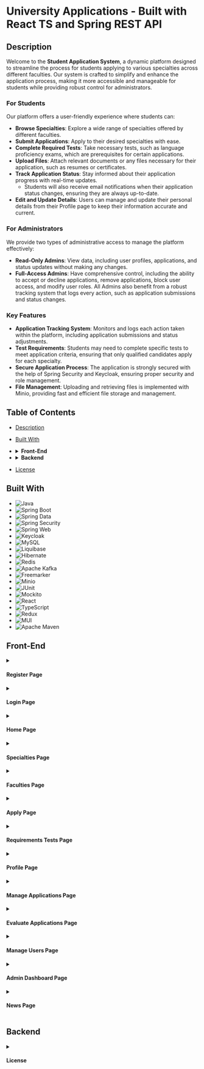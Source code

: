 # University Applications - Built with React TS and Spring REST API

## Description

Welcome to the **Student Application System**, a dynamic platform designed to streamline the process for students applying to various specialties across different faculties. Our system is crafted to simplify and enhance the application process, making it more accessible and manageable for students while providing robust control for administrators.

### For Students

Our platform offers a user-friendly experience where students can:

- **Browse Specialties**: Explore a wide range of specialties offered by different faculties.
- **Submit Applications**: Apply to their desired specialties with ease.
- **Complete Required Tests**: Take necessary tests, such as language proficiency exams, which are prerequisites for certain applications.
- **Upload Files**: Attach relevant documents or any files necessary for their application, such as resumes or certificates.
- **Track Application Status**: Stay informed about their application progress with real-time updates.
  - Students will also receive email notifications when their application status changes, ensuring they are always up-to-date.
- **Edit and Update Details**: Users can manage and update their personal details from their Profile page to keep their information accurate and current.
### For Administrators

We provide two types of administrative access to manage the platform effectively:

- **Read-Only Admins**: View data, including user profiles, applications, and status updates without making any changes.
- **Full-Access Admins**: Have comprehensive control, including the ability to accept or decline applications, remove applications, block user access, and modify user roles. All Admins also benefit from a robust tracking system that logs every action, such as application submissions and status changes.

### Key Features

- **Application Tracking System**: Monitors and logs each action taken within the platform, including application submissions and status adjustments.
- **Test Requirements**: Students may need to complete specific tests to meet application criteria, ensuring that only qualified candidates apply for each specialty.
- **Secure Application Process**: The application is strongly secured with the help of Spring Security and Keycloak, ensuring proper security and role management.
- **File Management**: Uploading and retrieving files is implemented with Minio, providing fast and efficient file storage and management.

## Table of Contents

- [Description](#description)
- [Built With](#built-with)
- <details>
  <summary><b>Front-End</b></summary>

  - [<a href="#register-page">Register Page</a>](#register-page)
  - [<a href="#login-page">Login Page</a>](#login-page)
  - [Home Page](#home-page)
  - [Specialties Page](#specialties-page)
  - [Faculties Page](#faculties-page)
  - [Apply Page](#apply-page)
  - [Requirements Tests](#requirements-tests)
  - [Profile Page](#profile-page)
  - [Manage Applications Page](#manage-applications-page)
  - [Evaluate Applications Page](#evaluate-applications-page)
  - [Manage Users Page](#manage-users-page)
  - [Admin Dashboard Page](#admin-dashboard-page)
  - [News Page](#news)
- </details>
  <details>
  <summary><b>Backend</b></summary>
</details>

- [License](#license)


## Built With

<ul dir="auto">
  <li><img src="https://img.shields.io/badge/Java-ED4236?style=for-the-badge&logo=java&logoColor=white" alt="Java"></li>
  <li><img src="https://img.shields.io/badge/Spring%20Boot-%236BB13D?style=for-the-badge&logo=springboot&logoColor=white" alt="Spring Boot"></li>
  <li><img src="https://img.shields.io/badge/Spring%20Data-%236BB13D?style=for-the-badge&logo=spring&logoColor=white" alt="Spring Data"></li>
  <li><img src="https://img.shields.io/badge/Spring%20Security-%236BB13D?style=for-the-badge&logo=springsecurity&logoColor=white" alt="Spring Security"></li>
  <li><img src="https://img.shields.io/badge/Spring%20Web-%236BB13D?style=for-the-badge&logo=spring&logoColor=white" alt="Spring Web"></li>
  <li><img src="https://img.shields.io/badge/Keycloak-%233B3F6C?style=for-the-badge&logo=keycloak&logoColor=white" alt="Keycloak"></li>
  <li><img src="https://img.shields.io/badge/MySQL-005C84?style=for-the-badge&logo=mysql&logoColor=white" alt="MySQL"></li>
  <li><img src="https://img.shields.io/badge/Liquibase-0D4F8C?style=for-the-badge&logo=liquibase&logoColor=white" alt="Liquibase"></li>
  <li><img src="https://img.shields.io/badge/Hibernate-59666C?style=for-the-badge&logo=hibernate&logoColor=white" alt="Hibernate"></li>
  <li><img src="https://img.shields.io/badge/Redis-%23D82C20?style=for-the-badge&logo=redis&logoColor=white" alt="Redis"></li>
  <li><img src="https://img.shields.io/badge/Apache%20Kafka-%23D2302C?style=for-the-badge&logo=apachekafka&logoColor=white" alt="Apache Kafka"></li>
  <li><img src="https://img.shields.io/badge/Freemarker-%23E06F2D?style=for-the-badge&logo=freemarker&logoColor=white" alt="Freemarker"></li>
  <li><img src="https://img.shields.io/badge/Minio-%23D5A9F2?style=for-the-badge&logo=minio&logoColor=white" alt="Minio"></li>
  <li><img src="https://img.shields.io/badge/JUnit-25A162?style=for-the-badge&logo=junit&logoColor=white" alt="JUnit"></li>
  <li><img src="https://img.shields.io/badge/Mockito-8C8C8C?style=for-the-badge&logo=mockito&logoColor=white" alt="Mockito"></li>
  <li><img src="https://img.shields.io/badge/React-%23282C34?style=for-the-badge&logo=react&logoColor=61DAFB" alt="React"></li>
  <li><img src="https://img.shields.io/badge/TypeScript-%232B8AB6?style=for-the-badge&logo=typescript&logoColor=white" alt="TypeScript"></li>
  <li><img src="https://img.shields.io/badge/Redux-%23593d88?style=for-the-badge&logo=redux&logoColor=white" alt="Redux"></li>
  <li><img src="https://img.shields.io/badge/MUI-%230081CB?style=for-the-badge&logo=mui&logoColor=white" alt="MUI"></li>
  <li><img src="https://img.shields.io/badge/Apache%20Maven-C71A36?style=for-the-badge&logo=apachemaven&logoColor=white" alt="Apache Maven"></li>
</ul>


## Front-End

<details id="register-page">
<summary><h4>Register Page</h4></summary>

The registration page is designed to be user-friendly and efficient for new users looking to create an account.

![Screenshot_518](https://github.com/user-attachments/assets/7b7f8f52-53ac-4fd4-ab96-bad1b73a1dab)

- **Customized Keycloak Page**: The registration page is modified from the default Keycloak page using **keycloakify**, which upgrades it to a React-based interface.
- **Additional Fields**: Includes extra fields required by the application:
  - Username
  - Email
  - First Name
  - Middle Name
  - Last Name
  - Password (minimum 8 characters, with at least one letter and one digit)
  - Confirm Password
  - Birth Date
  - Phone Number
- **Frontend Validation**: Prevents form submission if fields are invalid, ensuring users meet all criteria before registering.
- **Backend Validation**: Mirrors the frontend checks and applies them server-side for data integrity and security.

</details>

<details id="login-page">
<summary><h4>Login Page</h4></summary>

The login page provides a secure entry point for returning users.

![Screenshot_505](https://github.com/user-attachments/assets/56c40784-389c-4c6f-add6-b66b7ed01c5e)

- **Customized Keycloak Page**: The login page is modified using **keycloakify**, upgrading the default Keycloak login page to a React-based interface.
- **Login Credentials**: Users can log in with their **username** and **password**.
- **Secure Authentication**: Ensures secure login using Keycloak’s authentication mechanisms, with the custom frontend integrated seamlessly.

</details>

<details id="home-page">
<summary><h4>Home Page</h4></summary>

The home page serves as the main entry point to the application.

![Screenshot_515](https://github.com/user-attachments/assets/a617ea10-7028-4a55-b6e4-bb82ed1b38b9)

- **Minimalistic Design**: A simple, clean interface that only displays essential elements for easy navigation.
- **Explore Prompt**: Text encourages users to explore the available faculties and specialties.
- **Navigation Buttons**: Includes buttons for exploring different sections of the site.
- **Apply Button**: Provides a button that redirects users to the application page, where they can submit an application (only accessible if logged in with a student account).

</details>

<details id="specialties-page">
<summary><h4>Specialties Page</h4></summary>

The specialties page showcases various specializations or areas of focus.

![Screenshot_512](https://github.com/user-attachments/assets/f04a6bc0-9924-4ed2-987d-e1746d565891)

- **Public Access**: Available to all users, regardless of their role or login status.
- **Specialty Information**: Displays detailed information about each specialty offered by the university, including:
  - Program details
  - Admission requirements
  - Subjects
  - List of teachers associated with each specialty
- **User-Friendly Display**: Allows users to browse and learn about all the available specialties without needing to log in.

</details>

<details id="faculties-page">
<summary><h4>Faculties Page</h4></summary>

The faculties page provides information about different academic faculties.

![Screenshot_511](https://github.com/user-attachments/assets/cbdd4dfa-1eea-4157-9eb1-9c011f16a552)

- **Faculty Overview**: Displays all available faculties in the university, along with detailed information about each one.
- **Specialties within Faculties**: Shows the specialties offered by each faculty, providing a structured view for easy navigation.
- **Specialty Links**: Each specialty is clickable, redirecting users to the **Specialties Page** and automatically filtering the list to show only the specialties from the selected faculty.
- **Public Access**: Accessible to all users, regardless of their login status.

</details>

<details id="apply-page">
<summary><h4>Apply Page</h4></summary>

The apply page allows users to submit applications for selected specialty.

![Screenshot_507](https://github.com/user-attachments/assets/ef4d3e90-68b1-4b0e-bffa-fa79e11efb1a)

- **Student-Only Access**: This page is only accessible to users who are logged in with a student account.
- **Specialty Selection**: Allows students to select a specialty from a dropdown menu. Upon selection, the specific requirements for that specialty are displayed.
- **Dynamic Requirements**: Requirements vary based on the selected specialty and are shown dynamically on the page.
- **Application Fields**: Students can enter their data, including:
  - Application description
  - Letter of recommendation
  - Average grade
  - Personal statement
  - Uploading necessary documents (supported file types: `.txt`, `.pdf`, `.doc`, `.docx`, `.png`, `.jpeg`, `.jpg`)
- **File Upload**: Supports file uploads for required documents with clear validation for file type.
- **Frontend & Backend Validation**: The page won't allow submission unless all fields meet the required rules, with validation checks on both the frontend and backend.
- **Test Requirements**: Some specialties require specific tests (e.g., Standard Test, Language Proficiency Test). Students must complete these tests before they can submit their application if the tests are listed as part of the specialty's requirements.
- **Smooth Submission**: After meeting all requirements, students can successfully submit their application for review.

</details>

<details id="requirements-tests">
<summary><h4>Requirements Tests Page</h4></summary>

The Requirements Tests page allows students to complete the necessary tests required for certain specialties.

![Screenshot_514](https://github.com/user-attachments/assets/d4b91c62-96d0-4f9a-b152-54c969b41232)

- **Student-Only Access**: This page is exclusively accessible to logged-in students.
- **Available Tests**: Presents two tests for students to complete:
  - **Standard Test**
  - **Language Proficiency Test**
- **Time Limit**: Students have a total of **1 hour** to complete each test. Once started, the tests cannot be stopped or reset.
- **Question Format**: Each test consists of **10 multiple-choice questions**, with only one correct answer per question.
- **Automatic Results**: Upon completion, the test results are automatically calculated and saved for the student.
- **Application Integration**: When students apply for a specialty that requires the test results, their scores will be provided automatically.
- **One-Time Completion**: Each test can only be completed once; students cannot retake the tests.
- **One Test at a Time**: Only one test can be started at a time.

</details>

<details id="profile-page">
<summary><h4>Profile Page</h4></summary>

The profile page offers account management features for logged-in users.

![Screenshot_510](https://github.com/user-attachments/assets/b20f2ed5-1afa-4d26-adea-ba725ac050f7)

- **User Access**: Only accessible to logged-in users.
- **Editable Profile Data**: Users can update their personal information such as:
  - First Name
  - Middle Name
  - Last Name
  - Phone Number
- **Non-Editable Fields**: Users cannot change their role, email, or username.
- **Student Applications**: Students can view all the applications they’ve submitted, along with all the data and documents they provided for each application.
  - **File Download**: Uploaded files are displayed as links. Students can click on the file names to download them.
- **Accepted Applications**: For applications that have been accepted, students will see a button. Clicking it will show the study program for the selected specialty.
  - **Program in PDF Format**: The study program is available as a downloadable PDF file for easy access and offline viewing.
    - ![Screenshot_557](https://github.com/user-attachments/assets/a6a80348-4de6-4544-864e-bf88ae1b7cc0)
 
</details>

<details id="manage-applications-page">
<summary><h4>Manage Applications Page</h4></summary>

The manage applications page allows administrators review and manage applications.

![Screenshot_516](https://github.com/user-attachments/assets/4e1da1c8-b3a8-4d80-a99c-f6a474e32cb1)

- **Admin-Only Access**: This page is only accessible to users with admin privileges.
- **Application Overview**: Displays all submitted student applications, along with the data provided for each, including uploaded files.
  - **File Download**: Files uploaded by students are available as clickable links for admins to download.
- **Filtering Options**: A filter menu allows admins to easily sort and search through applications based on various criteria.
- **Admin Actions**:
  - **Full Access Admins**: Admins with full access can take actions such as:
    - **Accept**, **Decline**, or **Delete** applications using dedicated buttons.
  - **All Admins**:
    - **Receipt Generator**: Generates a PDF format of the selected application and downloads it to the admin’s device.
      - ![Screenshot_558](https://github.com/user-attachments/assets/8ebc46cc-3884-4e53-be0a-bb842242643d)
    - **Evaluate Application**: Redirects the admin to the **Evaluate Application Page** for further review and evaluation of the application.

</details>

<details id="evaluate-applications-page">
<summary><h4>Evaluate Applications Page</h4></summary>

The evaluate applications page is used for assessing and making decisions on applications.

![Screenshot_517](https://github.com/user-attachments/assets/43da38a2-54ed-4899-8911-0b3270cc9e59)

- **Admin-Only Access**: This page is exclusively accessible to users with admin privileges.
- **Application Evaluation**: Displays the application selected by the admin for evaluation.
- **Application Information**: Shows detailed information about the application being reviewed.
- **Specialty Requirements**: Presents the requirements for the specialty related to the application and indicates whether they have been met.

</details>

<details id="manage-users-page">
<summary><h4>Manage Users Page</h4></summary>

The manage users page is used for administrative tasks related to user management.

![Screenshot_506](https://github.com/user-attachments/assets/5cddaf51-4df9-459a-b722-dda425a98478)

- **Admin-Only Access**: This page is exclusively accessible to users with admin privileges.
- **User Overview**: Displays a list of all users along with their relevant data (excluding passwords for security).
- **Filtering Options**: A filter menu allows admins to easily search and sort through users based on various criteria.
- **Full Access Admin Functions**: Admins with full access can perform the following actions:
  - **Change Role and Access Level**: Admins can modify the role and access level of users using dropdown menus. After selecting the desired options, clicking the **Update** button will apply the changes.
  - **Block User**: An option to block users, which restricts their access to the site. If the user is logged in, they will be logged out immediately and cannot log back in until they are unblocked.
- **Account Protection**: Accounts of full access admins cannot be altered. Their roles and access levels cannot be changed, nor can their accounts be blocked.

</details>

<details id="admin-dashboard-page">
<summary><h4>Admin Dashboard Page</h4></summary>

The admin dashboard provides an overview of all actions made regarding student applications.

![Screenshot_504](https://github.com/user-attachments/assets/bcaa5bcb-25d9-4925-9bf2-69a8eb9bc924)

- **Admin-Only Access**: This page is exclusively accessible to users with admin privileges.
- **Activity Tracking System**: The dashboard serves as a tracking system that logs and monitors all activities related to student applications.
- **Application Submissions**: Each time a student submits an application, it is recorded with details including:
  - The student who made the application
  - The faculty and specialty applied for
  - Timestamp of the action
- **Modification Tracking**: Logs any changes made to existing applications, such as:
  - Accepted
  - Declined
  - Deleted
- **Action Details**: Each log entry includes the timestamp of the action and additional information about which user performed the action.
- **Filtering Options**: Admins can filter the activity logs to display specific actions, such as:
  - Creation of applications
  - Deletion of applications
  - Updated statuses of existing applications

</details>

<details id="news">
<summary><h4>News Page</h4></summary>

The news page shows important information and news about the platform.

![Screenshot_509](https://github.com/user-attachments/assets/61984d36-260e-473f-8f41-f621d127a633)

- **Public Access**: This page is available for all users to view.
- **Important Updates**: Displays important information and news related to the site.
- **Admin Functions**: Admins with full access levels can add or delete news items, ensuring that the information remains relevant and up-to-date.
- **Adding News**: When admins click to add news, a menu appears where they can provide:
  - ![Screenshot_559](https://github.com/user-attachments/assets/6a37123f-2530-429a-9950-4be558b2646f)
  - **Header**: The title of the news item.
  - **Content**: The main body of the news, which supports HTML, Markdown, or plain text.
  - The format of the text added will be preserved, ensuring that it displays the same way when published, maintaining the integrity of the content.
- **Admin Oversight**: Only admins with full access levels can audit and manage the content on this page.

</details>

## Backend



<details id="license">
<summary><h4>License</h4></summary>
<h4>MIT License</h4>
Copyright (c) 2024 Denis Danov

Permission is hereby granted, free of charge, to any person obtaining a copy of this software and associated documentation files (the "Software"), to deal in the Software without restriction, including without limitation the rights to use, copy, modify, merge, publish, distribute, sublicense, and/or sell copies of the Software, and to permit persons to whom the Software is furnished to do so, subject to the following conditions:

The above copyright notice and this permission notice shall be included in all copies or substantial portions of the Software.

THE SOFTWARE IS PROVIDED "AS IS", WITHOUT WARRANTY OF ANY KIND, EXPRESS OR IMPLIED, INCLUDING BUT NOT LIMITED TO THE WARRANTIES OF MERCHANTABILITY, FITNESS FOR A PARTICULAR PURPOSE AND NONINFRINGEMENT. IN NO EVENT SHALL THE AUTHORS OR COPYRIGHT HOLDERS BE LIABLE FOR ANY CLAIM, DAMAGES OR OTHER LIABILITY, WHETHER IN AN ACTION OF CONTRACT, TORT OR OTHERWISE, ARISING FROM, OUT OF OR IN CONNECTION WITH THE SOFTWARE OR THE USE OR OTHER DEALINGS IN THE SOFTWARE.
</details>
